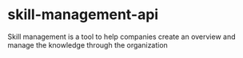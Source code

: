 # skill-management-api
Skill management is a tool to help companies create an overview and manage the knowledge through the organization
